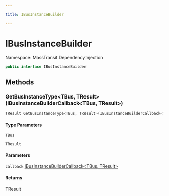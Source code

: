 ```yaml
---

title: IBusInstanceBuilder

---
```


# IBusInstanceBuilder

Namespace: MassTransit.DependencyInjection

```csharp
public interface IBusInstanceBuilder
```

## Methods

### **GetBusInstanceType\<TBus, TResult\>(IBusInstanceBuilderCallback\<TBus, TResult\>)**

```csharp
TResult GetBusInstanceType<TBus, TResult>(IBusInstanceBuilderCallback<TBus, TResult> callback)
```

#### Type Parameters

`TBus`<br/>

`TResult`<br/>

#### Parameters

`callback` [IBusInstanceBuilderCallback\<TBus, TResult\>](../masstransit-dependencyinjection/ibusinstancebuildercallback-2)<br/>

#### Returns

TResult<br/>

